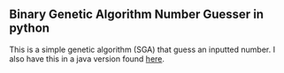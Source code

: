 ## Binary Genetic Algorithm Number Guesser in python

This is a simple genetic algorithm (SGA) that guess an inputted number. I also have this in a java version found [here](https://github.com/castlez/BinGA).
